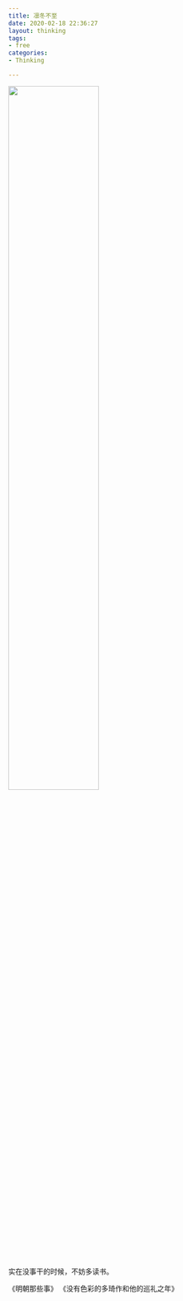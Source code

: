 ```yaml
---
title: 凛冬不至
date: 2020-02-18 22:36:27
layout: thinking
tags:
- free
categories:
- Thinking

---
```


<img src="/img/Free/NightSky.jpg" width=60%>

实在没事干的时候，不妨多读书。


《明朝那些事》
《没有色彩的多琦作和他的巡礼之年》

